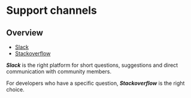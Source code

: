 # Support channels

## Overview

- [Slack](https://www.django-cms.org/slack)
- [Stackoverflow](https://stackoverflow.com/questions/tagged/django-cms)

***Slack*** is the right platform for short questions, suggestions and direct communication with community members. 

For developers who have a specific question, ***Stackoverflow*** is the right choice. 
